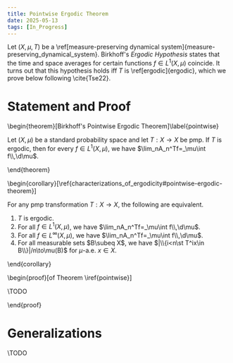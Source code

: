 ```yaml
---
title: Pointwise Ergodic Theorem
date: 2025-05-13
tags: [In_Progress]
---
```


Let $(X,\mu,T)$ be a \ref[measure-preserving dynamical system]{measure-preserving_dynamical_system}. Birkhoff's _Ergodic Hypothesis_ states that the time and space averages for certain functions $f\in L^1(X,\mu)$ coincide. It turns out that this hypothesis holds iff $T$ is \ref[ergodic]{ergodic}, which we prove below following \cite{Tse22}.

# Statement and Proof

\begin{theorem}[Birkhoff's Pointwise Ergodic Theorem]\label{pointwise}

Let $(X,\mu)$ be a standard probability space and let $T:X\to X$ be pmp. If $T$ is ergodic, then for every $f\in L^1(X,\mu)$, we have $\lim_nA_n^Tf=_\mu\int f\\,\d\mu$.

\end{theorem}

\begin{corollary}[\ref{characterizations_of_ergodicity#pointwise-ergodic-theorem}]

For any pmp transformation $T:X\to X$, the following are equivalent.
1. $T$ is ergodic.
2. For all $f\in L^1(X,\mu)$, we have $\lim_nA_n^Tf=_\mu\int f\\,\d\mu$.
3. For all $f\in L^\infty(X,\mu)$, we have $\lim_nA_n^Tf=_\mu\int f\\,\d\mu$.
4. For all measurable sets $B\subeq X$, we have $|\\{i<n\st T^ix\in B\\}|/n\to\mu(B)$ for $\mu$-a.e. $x\in X$.

\end{corollary}

\begin{proof}[of Theorem \iref{pointwise}]

\TODO

\end{proof}

# Generalizations

\TODO
